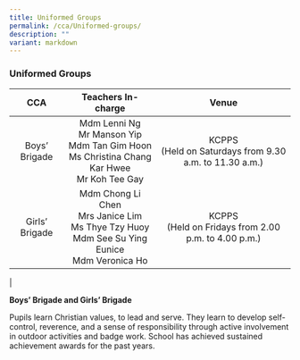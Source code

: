 ```yaml
---
title: Uniformed Groups
permalink: /cca/Uniformed-groups/
description: ""
variant: markdown
---
```

### **Uniformed Groups**

|       CCA      |                                           Teachers In-charge                                          |                     Venue                     |
|:--------------:|:-----------------------------------------------------------------------------------------------------:|:---------------------------------------------:|
|  Boys’ Brigade | Mdm Lenni Ng<br> Mr Manson Yip<br> Mdm Tan Gim Hoon<br> Ms Christina Chang Kar Hwee<br> Mr Koh Tee Gay<br> |KCPPS <br>(Held on Saturdays from 9.30 a.m. to 11.30 a.m.) |
| Girls’ Brigade |              Mdm Chong Li Chen<br> Mrs Janice Lim<br> Ms Thye Tzy Huoy<br>Mdm See Su Ying Eunice<br>Mdm Veronica Ho         | KCPPS<br> (Held on Fridays from 2.00 p.m. to 4.00 p.m.)    |
|

**Boys’ Brigade and Girls’ Brigade**

Pupils learn Christian values, to lead and serve. They learn to develop self-control, reverence, and a sense of responsibility through active involvement in outdoor activities and badge work. School has achieved sustained achievement awards for the past years.